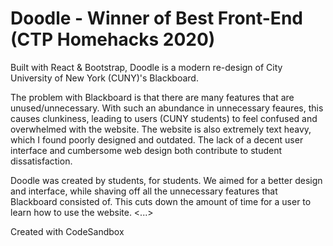 # Doodle - Winner of Best Front-End (CTP Homehacks 2020)

Built with React & Bootstrap, Doodle is a modern re-design of City University of New York (CUNY)'s Blackboard. 

The problem with Blackboard is that there are many features that are unused/unnecessary. With such an abundance in unnecessary feaures, this causes clunkiness, leading to users (CUNY students) to feel confused and overwhelmed with the website. The website is also extremely text heavy, which I found poorly designed and outdated. The lack of a decent user interface and cumbersome web design both contribute to student dissatisfaction. 

Doodle was created by students, for students. We aimed for a better design and interface, while shaving off all the unnecessary features that Blackboard consisted of. This cuts down the amount of time for a user to learn how to use the website. <...>

Created with CodeSandbox
